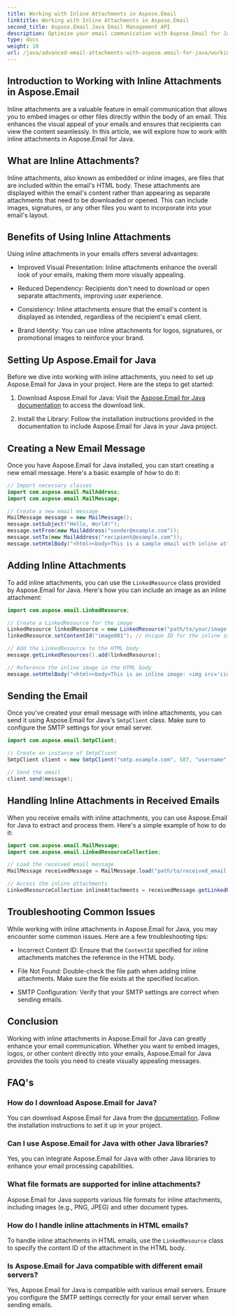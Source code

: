```yaml
---
title: Working with Inline Attachments in Aspose.Email
linktitle: Working with Inline Attachments in Aspose.Email
second_title: Aspose.Email Java Email Management API
description: Optimize your email communication with Aspose.Email for Java. Learn to work with inline attachments in this comprehensive guide.
type: docs
weight: 10
url: /java/advanced-email-attachments-with-aspose.email-for-java/working-with-inline-attachments/
---
```


## Introduction to Working with Inline Attachments in Aspose.Email

Inline attachments are a valuable feature in email communication that allows you to embed images or other files directly within the body of an email. This enhances the visual appeal of your emails and ensures that recipients can view the content seamlessly. In this article, we will explore how to work with inline attachments in Aspose.Email for Java.

## What are Inline Attachments?

Inline attachments, also known as embedded or inline images, are files that are included within the email's HTML body. These attachments are displayed within the email's content rather than appearing as separate attachments that need to be downloaded or opened. This can include images, signatures, or any other files you want to incorporate into your email's layout.

## Benefits of Using Inline Attachments

Using inline attachments in your emails offers several advantages:

- Improved Visual Presentation: Inline attachments enhance the overall look of your emails, making them more visually appealing.

- Reduced Dependency: Recipients don't need to download or open separate attachments, improving user experience.

- Consistency: Inline attachments ensure that the email's content is displayed as intended, regardless of the recipient's email client.

- Brand Identity: You can use inline attachments for logos, signatures, or promotional images to reinforce your brand.

## Setting Up Aspose.Email for Java

Before we dive into working with inline attachments, you need to set up Aspose.Email for Java in your project. Here are the steps to get started:

1. Download Aspose.Email for Java: Visit the [Aspose.Email for Java documentation](https://reference.aspose.com/email/java/) to access the download link.

2. Install the Library: Follow the installation instructions provided in the documentation to include Aspose.Email for Java in your Java project.

## Creating a New Email Message

Once you have Aspose.Email for Java installed, you can start creating a new email message. Here's a basic example of how to do it:

```java
// Import necessary classes
import com.aspose.email.MailAddress;
import com.aspose.email.MailMessage;

// Create a new email message
MailMessage message = new MailMessage();
message.setSubject("Hello, World!");
message.setFrom(new MailAddress("sender@example.com"));
message.setTo(new MailAddress("recipient@example.com"));
message.setHtmlBody("<html><body>This is a sample email with inline attachments.</body></html>");
```

## Adding Inline Attachments

To add inline attachments, you can use the `LinkedResource` class provided by Aspose.Email for Java. Here's how you can include an image as an inline attachment:

```java
import com.aspose.email.LinkedResource;

// Create a LinkedResource for the image
LinkedResource linkedResource = new LinkedResource("path/to/your/image.png");
linkedResource.setContentId("image001"); // Unique ID for the inline image

// Add the LinkedResource to the HTML body
message.getLinkedResources().add(linkedResource);

// Reference the inline image in the HTML body
message.setHtmlBody("<html><body>This is an inline image: <img src='cid:image001'></body></html>");
```

## Sending the Email

Once you've created your email message with inline attachments, you can send it using Aspose.Email for Java's `SmtpClient` class. Make sure to configure the SMTP settings for your email server.

```java
import com.aspose.email.SmtpClient;

// Create an instance of SmtpClient
SmtpClient client = new SmtpClient("smtp.example.com", 587, "username", "password");

// Send the email
client.send(message);
```

## Handling Inline Attachments in Received Emails

When you receive emails with inline attachments, you can use Aspose.Email for Java to extract and process them. Here's a simple example of how to do it:

```java
import com.aspose.email.MailMessage;
import com.aspose.email.LinkedResourceCollection;

// Load the received email message
MailMessage receivedMessage = MailMessage.load("path/to/received_email.eml");

// Access the inline attachments
LinkedResourceCollection inlineAttachments = receivedMessage.getLinkedResources();
```

## Troubleshooting Common Issues

While working with inline attachments in Aspose.Email for Java, you may encounter some common issues. Here are a few troubleshooting tips:

- Incorrect Content ID: Ensure that the `ContentId` specified for inline attachments matches the reference in the HTML body.

- File Not Found: Double-check the file path when adding inline attachments. Make sure the file exists at the specified location.

- SMTP Configuration: Verify that your SMTP settings are correct when sending emails.

## Conclusion

Working with inline attachments in Aspose.Email for Java can greatly enhance your email communication. Whether you want to embed images, logos, or other content directly into your emails, Aspose.Email for Java provides the tools you need to create visually appealing messages.

## FAQ's

### How do I download Aspose.Email for Java?

You can download Aspose.Email for Java from the [documentation](https://reference.aspose.com/email/java/). Follow the installation instructions to set it up in your project.

### Can I use Aspose.Email for Java with other Java libraries?

Yes, you can integrate Aspose.Email for Java with other Java libraries to enhance your email processing capabilities.

### What file formats are supported for inline attachments?

Aspose.Email for Java supports various file formats for inline attachments, including images (e.g., PNG, JPEG) and other document types.

### How do I handle inline attachments in HTML emails?

To handle inline attachments in HTML emails, use the `LinkedResource` class to specify the content ID of the attachment in the HTML body.

### Is Aspose.Email for Java compatible with different email servers?

Yes, Aspose.Email for Java is compatible with various email servers. Ensure you configure the SMTP settings correctly for your email server when sending emails.
